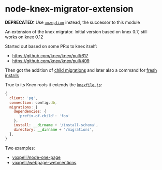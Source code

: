 # node-knex-migrator-extension

**DEPRECATED:** Use [`umzeption`](https://github.com/voxpelli/umzeption) instead, the successor to this module

An extension of the knex migrator. Initial version based on knex 0.7, still works on knex 0.12

Started out based on some PR:s to knex itself:

- https://github.com/knex/knex/pull/617
- https://github.com/knex/knex/pull/409

Then got the addition of [child migrations](https://github.com/voxpelli/node-knex-migrator-extension/commit/04eb5be9556603f70cb2f99f270edd5d487a439e) and later also a command for [fresh installs](https://github.com/voxpelli/node-knex-migrator-extension/commit/8c4d12a9d30cfe6fd960089f81f5c37ec57874ba)

True to its Knex roots it extends the [`knexfile.js`](https://knexjs.org/guide/migrations.html#knexfile-js):

```js
{
  client: 'pg',
  connection: config.db,
  migrations: {
    dependencies: {
      'prefix-of-child': 'foo'
    },
    install: __dirname + '/install-schema',
    directory: __dirname + '/migrations',
  },
}
```

Two examples:

* [voxpelli/node-one-page](https://github.com/voxpelli/node-one-page/blob/720b36e6895cdfd06392f5d664574640ded7f036/lib/utils/express-wrapper-db.js#L32-L36)
* [voxpelli/webpage-webmentions](https://github.com/voxpelli/webpage-webmentions/blob/60a6de92afec258ff4896828022bcd966551ff7c/knexfile.js#L10-L13)
